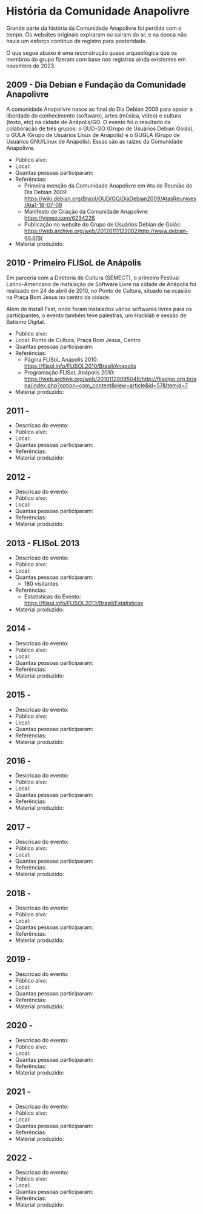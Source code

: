 # História da Comunidade Anapolivre

Grande parte da história da Comunidade Anapolivre foi perdida com o tempo. Os websites originais expiraram ou sairam do ar, e na época não havia um esforço contínuo de registro para posteridade.

O que segue abaixo é uma reconstrução quase arqueológica que os membros do grupo fizeram com base nos registros ainda existentes em novembro de 2023.


## 2009 - Dia Debian e Fundação da Comunidade Anapolivre

A comunidade Anapolivre nasce ao final do Dia Debian 2009 para apoiar a liberdade do conhecimento (software), artes (música, vídeo) e cultura (texto, etc) na cidade de Anápolis/GO. O evento foi o resultado da colaboração de três grupos: o GUD-GO (Grupo de Usuários Debian Goiás), o GULA (Grupo de Usuários Linux de Anápolis) e o GUGLA (Grupo de Usuários GNU/Linux de Anápolis). Essas são as raízes da Comunidade Anapolivre.

- Público alvo:
- Local: 
- Quantas pessoas participaram:
- Referências:
    - Primeira menção da Comunidade Anapolivre em Ata de Reunião do Dia Debian 2009: https://wiki.debian.org/Brasil/GUD/GO/DiaDebian2009/AtasReunioes/Ata1-18-07-09
    - Manifesto de Criação da Comunidade Anapolivre: https://vimeo.com/6234226
    - Publicação no website do Grupo de Usuários Debian de Goiás: https://web.archive.org/web/20120111122002/http://www.debian-go.org/
- Material produzido:


## 2010 - Primeiro FLISoL de Anápolis

Em parceria com a Diretoria de Cultura (SEMECT), o primeiro Festival Latino-Americano de Instalação de Software Livre na cidade de Anápolis foi realizado em 24 de abril de 2010, no Ponto de Cultura, situado na ocasião na Praça Bom Jesus no centro da cidade.

Além do Install Fest, onde foram instalados vários softwares livres para os participantes, o evento também teve palestras, um Hacklab e sessão de Batismo Digital.

- Público alvo:
- Local: Ponto de Cultura, Praça Bom Jesus, Centro
- Quantas pessoas participaram:
- Referências:
    - Página FLISoL Anápolis 2010: https://flisol.info/FLISOL2010/Brasil/Anapolis
    - Programação FLISoL Anápolis 2010: https://web.archive.org/web/20101129095048/http://flisolgo.org.br/ana/index.php?option=com_content&view=article&id=57&Itemid=7
- Material produzido:


## 2011 - 
- Descricao do evento:
- Público alvo:
- Local: 
- Quantas pessoas participaram:
- Referências:
- Material produzido:


## 2012 - 
- Descricao do evento:
- Público alvo:
- Local: 
- Quantas pessoas participaram:
- Referências:
- Material produzido:


## 2013 - FLISoL 2013
- Descricao do evento:
- Público alvo:
- Local: 
- Quantas pessoas participaram:
    - 180 visitantes
- Referências:
    - Estatísticas do Evento: https://flisol.info/FLISOL2013/Brasil/Estatisticas
- Material produzido:


## 2014 - 
- Descricao do evento:
- Público alvo:
- Local: 
- Quantas pessoas participaram:
- Referências:
- Material produzido:


## 2015 - 
- Descricao do evento:
- Público alvo:
- Local: 
- Quantas pessoas participaram:
- Referências:
- Material produzido:


## 2016 - 
- Descricao do evento:
- Público alvo:
- Local: 
- Quantas pessoas participaram:
- Referências:
- Material produzido:


## 2017 - 
- Descricao do evento:
- Público alvo:
- Local: 
- Quantas pessoas participaram:
- Referências:
- Material produzido:


## 2018 - 
- Descricao do evento:
- Público alvo:
- Local: 
- Quantas pessoas participaram:
- Referências:
- Material produzido:


## 2019 - 
- Descricao do evento:
- Público alvo:
- Local: 
- Quantas pessoas participaram:
- Referências:
- Material produzido:


## 2020 - 
- Descricao do evento:
- Público alvo:
- Local: 
- Quantas pessoas participaram:
- Referências:
- Material produzido:


## 2021 - 
- Descricao do evento:
- Público alvo:
- Local: 
- Quantas pessoas participaram:
- Referências:
- Material produzido:


## 2022 - 
- Descricao do evento:
- Público alvo:
- Local: 
- Quantas pessoas participaram:
- Referências:
- Material produzido:


